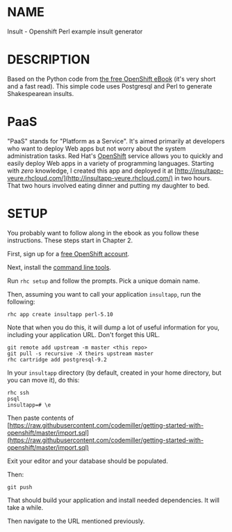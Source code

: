 # NAME

Insult - Openshift Perl example insult generator

# DESCRIPTION

Based on the Python code from [the free OpenShift eBook](https://www.openshift.com/promotions/ebook) (it's very short and a fast
read).  This simple code uses Postgresql and Perl to generate Shakespearean
insults.

# PaaS

"PaaS" stands for "Platform as a Service". It's aimed primarily at developers
who want to deploy Web apps but not worry about the system administration
tasks. Red Hat's [OpenShift](https://www.openshift.com/) service allows you to
quickly and easily deploy Web apps in a variety of programming languages.
Starting with _zero_ knowledge, I created this app and deployed it at
[http://insultapp-veure.rhcloud.com/](http://insultapp-veure.rhcloud.com/) in two hours. That two hours involved
eating dinner and putting my daughter to bed.

# SETUP

You probably want to follow along in the ebook as you follow these
instructions. These steps start in Chapter 2.

First, sign up for a [free OpenShift account](https://openshift.redhat.com/app/account/new).

Next, install the [command line tools](https://www.openshift.com/get-started#cli).

Run `rhc setup` and follow the prompts. Pick a unique domain name.

Then, assuming you want to call your application `insultapp`, run the
following:

    rhc app create insultapp perl-5.10

Note that when you do this, it will dump a lot of useful information for you,
including your application URL. Don't forget this URL.

    git remote add upstream -m master <this repo>
    git pull -s recursive -X theirs upstream master
    rhc cartridge add postgresql-9.2

In your `insultapp` directory (by default, created in your home directory,
but you can move it), do this:

    rhc ssh
    psql
    insultapp=# \e

Then paste contents of
[https://raw.githubusercontent.com/codemiller/getting-started-with-openshift/master/import.sql](https://raw.githubusercontent.com/codemiller/getting-started-with-openshift/master/import.sql)

Exit your editor and your database should be populated.

Then:

    git push

That should build your application and install needed dependencies. It will
take a while.

Then navigate to the URL mentioned previously.
